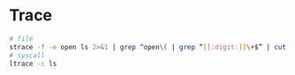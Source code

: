 # Trace

```bash
# file
strace -f -e open ls 2>&1 | grep ^open\( | grep “[[:digit:]]\+$” | cut -d\” -f2
# syscall
ltrace -c ls
```
